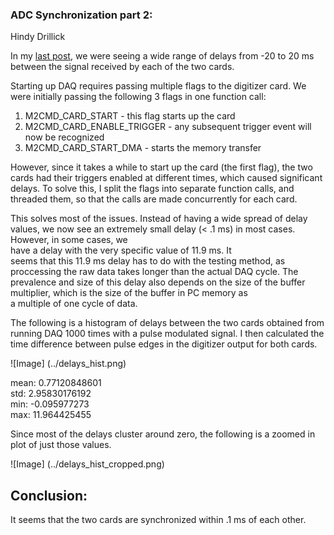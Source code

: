 ### ADC Synchronization part 2:

Hindy Drillick

In my [last post](../20180303_ADC_Synchronization/index.md), we were seeing a 
wide range of delays from -20 to 20 ms between the signal received by each of the two cards. 

Starting up DAQ requires passing multiple flags to the digitizer card. We were initially 
passing the following 3 flags in one function call:

1. M2CMD_CARD_START - this flag starts up the card
2. M2CMD_CARD_ENABLE_TRIGGER - any subsequent trigger event will now be recognized 
3. M2CMD_CARD_START_DMA - starts the memory transfer

However, since it takes a while to start up the card (the first flag), the two 
cards had their triggers enabled at different times, which caused significant delays.
To solve this, I split the flags into separate function calls, and threaded them,
so that the calls are made concurrently for each card. 

This solves most of the issues. Instead of having a wide spread of delay values, we 
now see an extremely small delay (< .1 ms) in most cases. However, in some cases, we  
have a delay with the very specific value of 11.9 ms. It  
seems that this 11.9 ms delay has to do with the testing method, as proccessing the raw 
data takes longer than the actual DAQ cycle. The prevalence and size of this delay also 
depends on the size of the buffer multiplier, which is the size of the buffer in PC memory as  
a multiple of one cycle of data. 

The following is a histogram of delays between the two cards obtained from running
DAQ 1000 times with a pulse modulated signal. I then calculated the time difference 
between pulse edges in the digitizer output for both cards.

![Image]
(../delays_hist.png)

mean: 0.77120848601 \
std: 2.95830176192 \
min: -0.095977273 \
max: 11.964425455

Since most of the delays cluster around zero, the following is a zoomed in plot of
just those values.

![Image]
(../delays_hist_cropped.png)

## Conclusion: 
It seems that the two cards are synchronized within .1 ms of each other.                                                                                      
